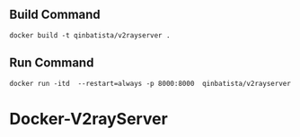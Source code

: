 ## Build Command

```
docker build -t qinbatista/v2rayserver .
```

## Run Command
```
docker run -itd  --restart=always -p 8000:8000  qinbatista/v2rayserver
```

# Docker-V2rayServer
